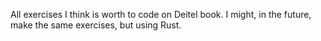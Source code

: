 All exercises I think is worth to code on Deitel book.
I might, in the future, make the same exercises, but using Rust.
